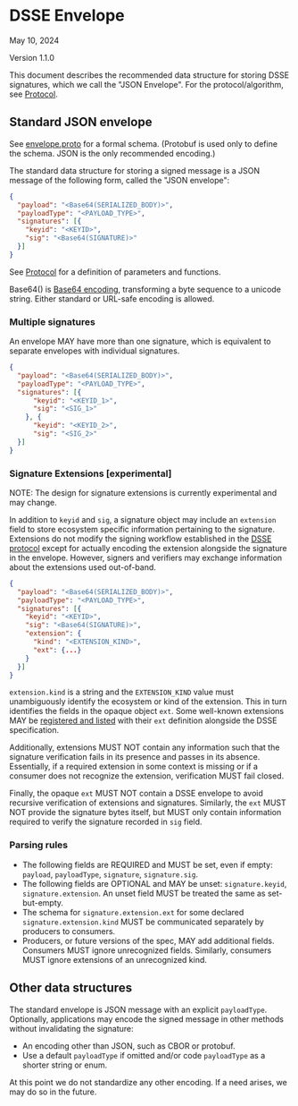 # DSSE Envelope

May 10, 2024

Version 1.1.0

This document describes the recommended data structure for storing DSSE
signatures, which we call the "JSON Envelope". For the protocol/algorithm, see
[Protocol](protocol.md).

## Standard JSON envelope

See [envelope.proto](envelope.proto) for a formal schema. (Protobuf is used only
to define the schema. JSON is the only recommended encoding.)

The standard data structure for storing a signed message is a JSON message of
the following form, called the "JSON envelope":

```json
{
  "payload": "<Base64(SERIALIZED_BODY)>",
  "payloadType": "<PAYLOAD_TYPE>",
  "signatures": [{
    "keyid": "<KEYID>",
    "sig": "<Base64(SIGNATURE)>"
  }]
}
```

See [Protocol](protocol.md) for a definition of parameters and functions.

Base64() is [Base64 encoding](https://tools.ietf.org/html/rfc4648), transforming
a byte sequence to a unicode string. Either standard or URL-safe encoding is
allowed.

### Multiple signatures

An envelope MAY have more than one signature, which is equivalent to separate
envelopes with individual signatures.

```json
{
  "payload": "<Base64(SERIALIZED_BODY)>",
  "payloadType": "<PAYLOAD_TYPE>",
  "signatures": [{
      "keyid": "<KEYID_1>",
      "sig": "<SIG_1>"
    }, {
      "keyid": "<KEYID_2>",
      "sig": "<SIG_2>"
  }]
}
```

### Signature Extensions [experimental]


NOTE: The design for signature extensions is currently experimental and may
change.

In addition to `keyid` and `sig`, a signature object may include an `extension`
field to store ecosystem specific information pertaining to the signature.
Extensions do not modify the signing workflow established in the
[DSSE protocol](protocol.md) except for actually encoding the extension
alongside the signature in the envelope. However, signers and verifiers may
exchange information about the extensions used out-of-band.

```json
{
  "payload": "<Base64(SERIALIZED_BODY)>",
  "payloadType": "<PAYLOAD_TYPE>",
  "signatures": [{
    "keyid": "<KEYID>",
    "sig": "<Base64(SIGNATURE)>",
    "extension": {
      "kind": "<EXTENSION_KIND>",
      "ext": {...}
    }
  }]
}
```

`extension.kind` is a string and the `EXTENSION_KIND` value must unambiguously
identify the ecosystem or kind of the extension. This in turn identifies the
fields in the opaque object `ext`. Some well-known extensions MAY be
[registered and listed](extensions.md) with their `ext` definition alongside the
DSSE specification.

Additionally, extensions MUST NOT contain any information such that the
signature verification fails in its presence and passes in its absence.
Essentially, if a required extension in some context is missing or if a consumer
does not recognize the extension, verification MUST fail closed.

Finally, the opaque `ext` MUST NOT contain a DSSE envelope to avoid recursive
verification of extensions and signatures. Similarly, the `ext` MUST NOT provide
the signature bytes itself, but MUST only contain information required to verify
the signature recorded in `sig` field.

### Parsing rules

*   The following fields are REQUIRED and MUST be set, even if empty: `payload`,
    `payloadType`, `signature`, `signature.sig`.
*   The following fields are OPTIONAL and MAY be unset: `signature.keyid`,
    `signature.extension`. An unset field MUST be treated the same as
    set-but-empty.
*   The schema for `signature.extension.ext` for some declared
    `signature.extension.kind` MUST be communicated separately by producers to
    consumers.
*   Producers, or future versions of the spec, MAY add additional fields.
    Consumers MUST ignore unrecognized fields. Similarly, consumers MUST ignore
    extensions of an unrecognized kind.

## Other data structures

The standard envelope is JSON message with an explicit `payloadType`.
Optionally, applications may encode the signed message in other methods without
invalidating the signature:

-   An encoding other than JSON, such as CBOR or protobuf.
-   Use a default `payloadType` if omitted and/or code `payloadType` as a
    shorter string or enum.

At this point we do not standardize any other encoding. If a need arises, we may
do so in the future.
